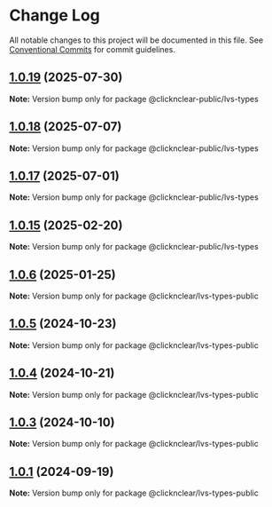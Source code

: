 # Change Log

All notable changes to this project will be documented in this file.
See [Conventional Commits](https://conventionalcommits.org) for commit guidelines.

## [1.0.19](https://github.com/ClicknClear/Public-Resources/compare/@clicknclear-public/lvs-types@1.0.19-tb.1...@clicknclear-public/lvs-types@1.0.19) (2025-07-30)

**Note:** Version bump only for package @clicknclear-public/lvs-types





## [1.0.18](https://github.com/ClicknClear/Public-Resources/compare/@clicknclear-public/lvs-types@1.0.18-tb.0...@clicknclear-public/lvs-types@1.0.18) (2025-07-07)

**Note:** Version bump only for package @clicknclear-public/lvs-types





## [1.0.17](https://github.com/ClicknClear/Public-Resources/compare/@clicknclear-public/lvs-types@1.0.17-tb.0...@clicknclear-public/lvs-types@1.0.17) (2025-07-01)

**Note:** Version bump only for package @clicknclear-public/lvs-types





## [1.0.15](https://github.com/ClicknClear/Public-Resources/compare/@clicknclear-public/lvs-types@1.0.15-tb.0...@clicknclear-public/lvs-types@1.0.15) (2025-02-20)

**Note:** Version bump only for package @clicknclear-public/lvs-types





## [1.0.6](https://github.com/ClicknClear/Public-Resources/compare/@clicknclear/lvs-types-public@1.0.6-gb-alfa.0...@clicknclear/lvs-types-public@1.0.6) (2025-01-25)

**Note:** Version bump only for package @clicknclear/lvs-types-public





## [1.0.5](https://github.com/ClicknClear/Public-Resources/compare/@clicknclear/lvs-types-public@1.0.5-tb.0...@clicknclear/lvs-types-public@1.0.5) (2024-10-23)

**Note:** Version bump only for package @clicknclear/lvs-types-public





## [1.0.4](https://github.com/ClicknClear/Public-Resources/compare/@clicknclear/lvs-types-public@1.0.4-tb.0...@clicknclear/lvs-types-public@1.0.4) (2024-10-21)

**Note:** Version bump only for package @clicknclear/lvs-types-public





## [1.0.3](https://github.com/ClicknClear/Public-Resources/compare/@clicknclear/lvs-types-public@1.0.3-gb.2...@clicknclear/lvs-types-public@1.0.3) (2024-10-10)

**Note:** Version bump only for package @clicknclear/lvs-types-public





## [1.0.1](https://github.com/ClicknClear/Public-Resources/compare/@clicknclear/lvs-types-public@1.0.1-tb.3...@clicknclear/lvs-types-public@1.0.1) (2024-09-19)

**Note:** Version bump only for package @clicknclear/lvs-types-public
